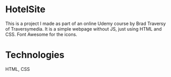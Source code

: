 # HotelSite
This is a project I made as part of an online Udemy course by Brad Traversy of Traversymedia.
It is a simple webpage without JS, just using HTML and CSS.  Font Awesome for the icons.  

# Technologies
HTML, CSS
